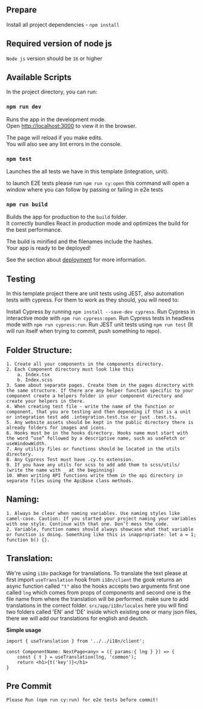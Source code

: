 ## Prepare

Install all project dependencies - `npm install`

## Required version of node js

``Node js`` version should be ``16`` or higher

## Available Scripts

In the project directory, you can run:

### `npm run dev`

Runs the app in the development mode.\
Open [http://localhost:3000](http://localhost:3000) to view it in the browser.

The page will reload if you make edits.\
You will also see any lint errors in the console.

### `npm test`

Launches the all tests we have in this template (integration, unit).

to launch E2E tests please run ```npm run cy:open``` this command will open a window where you can follow by passing or failing in e2e tests

### `npm run build`

Builds the app for production to the `build` folder.\
It correctly bundles React in production mode and optimizes the build for the best performance.

The build is minified and the filenames include the hashes.\
Your app is ready to be deployed!

See the section about [deployment](https://facebook.github.io/create-react-app/docs/deployment) for more information.

## Testing

In this template project there are unit tests using JEST, also automation tests with cypress.
For them to work as they should, you will need to:

Install Cypress by running `npm install --save-dev cypress`.
Run Cypress in interactive mode with `npm run cypress:open`.
Run Cypress tests in headless mode with `npm run cypress:run`.
Run JEST unit tests using `npm run test` (It will run itself when trying to commit, push something to repo).

## Folder Structure:

    1. Create all your components in the components directory.
    2. Each Component directory must look like this
        a. Index.tsx
        b. Index.scss
    3. Same about separate pages. Create them in the pages directory with the same structure. If there are any helper function specific to your component create a helpers folder in your component directory and create your helpers in there.
    4. When creating test file - write the name of the function or component, that you are testing and then depending if that is a unit or integration test add .integration.test.tsx or just .test.ts.
    5. Any website assets should be kept in the public directory there is already folders for images and icons.
    6. Hooks must be in the hooks directory. Hooks name must start with the word “use” followed by a descriptive name, such as useFetch or useWindowWidth.
    7. Any utility files or functions should be located in the utils directory.
    8. Any Cypress Test must have .cy.ts extension.
    9. If you have any utils for scss to add add them to scss/utils/ (write the name with _ at the beginning)
    10. When writing API functions write them in the api directory in separate files using the ApiBase class methods.

## Naming:

    1. Always be clear when naming variables. Use naming styles like camel-case. Caution: If you started your project naming your variables with one style. Continue with that one. Don’t mess the code.
    2. Variable, function names should always showcase what that variable or function is doing. Something like this is inappropriate: let a = 1; function b() {}.

## Translation:
We're using ```i18n``` package for translations. To translate the text please at first import ```useTranslation``` hook from ```i18n/client``` the gook returns an async function called ```"t"``` also the hooks accepts two arguments first one called ```lng``` which comes from props of components and second one is the file name from where the translation will be performed. make sure to add translations in the correct folder. ```src/app/i18n/locales``` here you will find two folders called 'EN' and 'DE' inside which existing one or many json files, there we will add our translations for english and deutch.

**Simple usage**
```
import { useTranslation } from '../../i18n/client';

const ComponentName: NextPage<any> = ({ params:{ lng } }) => {
    const { t } = useTranslation(lng, 'common');
    return <h1>{t('key')}</h1>
}
```

## Pre Commit
    Please Run (npm run cy:run) for e2e tests before commit!
